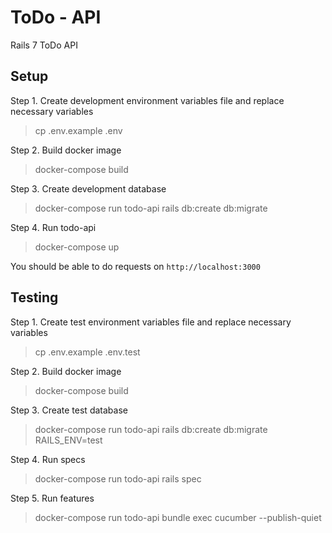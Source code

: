 # ToDo - API
Rails 7 ToDo API

## Setup
Step 1. Create development environment variables file and replace necessary variables 
> cp .env.example .env

Step 2. Build docker image
> docker-compose build

Step 3. Create development database
> docker-compose run todo-api rails db:create db:migrate

Step 4. Run todo-api
> docker-compose up

You should be able to do requests on `http://localhost:3000`

## Testing
Step 1. Create test environment variables file and replace necessary variables
> cp .env.example .env.test

Step 2. Build docker image
> docker-compose build

Step 3. Create test database
> docker-compose run todo-api rails db:create db:migrate RAILS_ENV=test

Step 4. Run specs
> docker-compose run todo-api rails spec

Step 5. Run features
> docker-compose run todo-api bundle exec cucumber --publish-quiet
